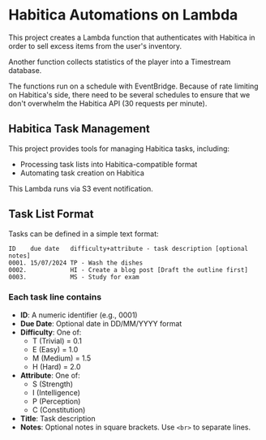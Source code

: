 Habitica Automations on Lambda
=============================

This project creates a Lambda function that authenticates with Habitica in order
to sell excess items from the user's inventory.

Another function collects statistics of the player into a Timestream database.

The functions run on a schedule with EventBridge. Because of rate limiting on
Habitica's side, there need to be several schedules to ensure that we don't
overwhelm the Habitica API (30 requests per minute).

Habitica Task Management
------------------------

This project provides tools for managing Habitica tasks, including:

- Processing task lists into Habitica-compatible format
- Automating task creation on Habitica

This Lambda runs via S3 event notification.

Task List Format
---------------

Tasks can be defined in a simple text format:

```text
ID    due date   difficulty+attribute - task description [optional notes]
0001. 15/07/2024 TP - Wash the dishes
0002.            HI - Create a blog post [Draft the outline first]
0003.            MS - Study for exam
```

### Each task line contains

- **ID**: A numeric identifier (e.g., 0001)
- **Due Date**: Optional date in DD/MM/YYYY format
- **Difficulty**: One of:
  - T (Trivial) = 0.1
  - E (Easy) = 1.0
  - M (Medium) = 1.5
  - H (Hard) = 2.0
- **Attribute**: One of:
  - S (Strength)
  - I (Intelligence)
  - P (Perception)
  - C (Constitution)
- **Title**: Task description
- **Notes**: Optional notes in square brackets. Use `<br>` to separate lines.
